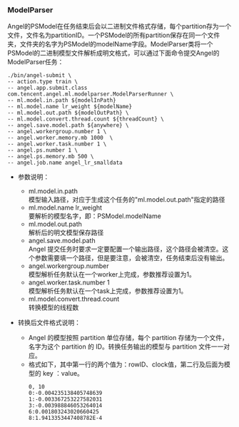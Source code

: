 ### ModelParser
Angel的PSModel在任务结束后会以二进制文件格式存储，每个partition存为一个文件，文件名为partitionID。一个PSModel的所有partition保存在同一个文件夹，文件夹的名字为PSModel的modelName字段。ModelParser类将一个PSModel的二进制模型文件解析成明文格式，可以通过下面命令提交Angel的ModelParser任务：


```
./bin/angel-submit \
-- action.type train \
-- angel.app.submit.class com.tencent.angel.ml.modelparser.ModelParserRunner \
-- ml.model.in.path ${modelInPath}
-- ml.model.name lr_weight ${modelName}
-- ml.model.out.path ${modelOutPath} \
-- ml.model.convert.thread.count ${threadCount} \
-- angel.save.model.path ${anywhere} \
-- angel.workergroup.number 1 \
-- angel.worker.memory.mb 1000  \
-- angel.worker.task.number 1 \
-- angel.ps.number 1 \
-- angel.ps.memory.mb 500 \
-- angel.job.name angel_lr_smalldata
```

* 参数说明：
    * ml.model.in.path  
      模型输入路径，对应于生成这个任务的"ml.model.out.path"指定的路径
    * ml.model.name lr_weight   
      要解析的模型名字，即：PSModel.modelName
    * ml.model.out.path   
      解析后的明文模型保存路径
    * angel.save.model.path    
      Angel 提交任务时要求一定要配置一个输出路径，这个路径会被清空。这个参数需要填一个路径，但是要注意，会被清空，任务结束后没有输出。
    * angel.workergroup.number   
      模型解析任务默认在一个worker上完成，参数推荐设置为1。
    * angel.worker.task.number 1   \
      模型解析任务默认在一个task上完成，参数推荐设置为1。
    * ml.model.convert.thread.count   
      转换模型的线程数 

* 转换后文件格式说明：
    * Angel 的模型按照 partition 单位存储，每个 partition 存储为一个文件，名字为这个 partition 的 ID。转换任务输出的模型与 partition 文件一一对应。
    * 格式如下，其中第一行的两个值为：rowID、clock值，第二行及后面为模型的 key ：value。
        ```
        0, 10
        0:-0.004235138405748639
        1:-0.003367253227582031
        3:-0.003988846053264014
        6:0.001803243020660425
        8:1.9413353447408782E-4
        ```
        
